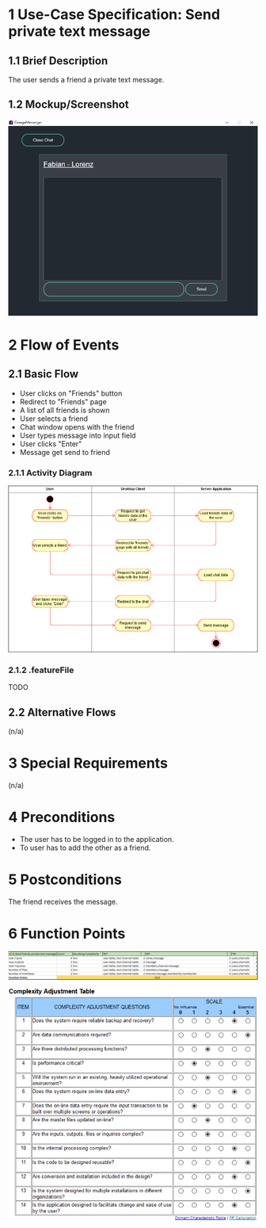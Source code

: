 # 1 Use-Case Specification: Send private text message

## 1.1 Brief Description

The user sends a friend a private text message.

## 1.2 Mockup/Screenshot

![Screenshot](../Diagrams/Screenshots/SendFriendMessageScreenshot.png)

# 2 Flow of Events

## 2.1 Basic Flow

- User clicks on "Friends" button
- Redirect to "Friends" page
- A list of all friends is shown
- User selects a friend
- Chat window opens with the friend
- User types message into input field
- User clicks "Enter"
- Message get send to friend

### 2.1.1 Activity Diagram

![ActivityDiagram](../Diagrams/Activity%20Diagrams/SendFriendMessageActivityDiagram.png)

### 2.1.2 .featureFile

TODO

## 2.2 Alternative Flows

(n/a)

# 3 Special Requirements

(n/a)

# 4 Preconditions

- The user has to be logged in to the application.
- To user has to add the other as a friend.

# 5 Postconditions

The friend receives the message.

# 6 Function Points

![FP](../Diagrams/FP%20UseCases/SendPrivateMessageFP.png)

![ComplexityTable](../FunctionPoints/ComplexityAdjustmentTable.png)
